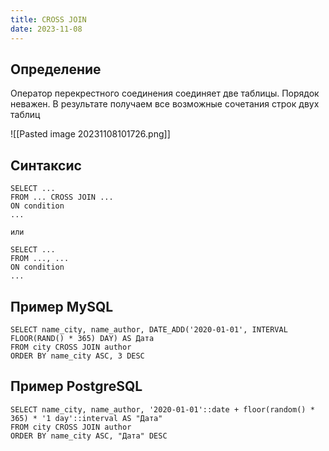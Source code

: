```yaml
---
title: CROSS JOIN
date: 2023-11-08
---
```

## Определение
Оператор перекрестного соединения соединяет две таблицы. Порядок неважен. В результате получаем все возможные сочетания строк двух таблиц

![[Pasted image 20231108101726.png]]

## Синтаксис
```postgresql
SELECT ...
FROM ... CROSS JOIN ...
ON condition
...

или

SELECT ...
FROM ..., ...
ON condition
...
```

## Пример MySQL
```mysql
SELECT name_city, name_author, DATE_ADD('2020-01-01', INTERVAL FLOOR(RAND() * 365) DAY) AS Дата
FROM city CROSS JOIN author
ORDER BY name_city ASC, 3 DESC
```

## Пример PostgreSQL
```postgresql
SELECT name_city, name_author, '2020-01-01'::date + floor(random() * 365) * '1 day'::interval AS "Дата"
FROM city CROSS JOIN author
ORDER BY name_city ASC, "Дата" DESC
```